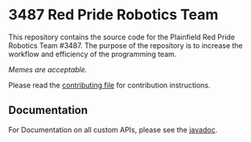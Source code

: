 # 3487 Red Pride Robotics Team
This repository contains the source code for the Plainfield Red Pride Robotics Team #3487.
The purpose of the repository is to increase the workflow and efficiency of the programming team.

*Memes are acceptable.*

Please read the [contributing file](https://github.com/team3487/3487robotCode/blob/master/CONTRIBUTING.md) for contribution instructions.

## Documentation
For Documentation on all custom APIs, please see the [javadoc](https://team3487.github.io/3487robotCode/index.html).
